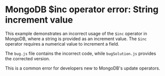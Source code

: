 # MongoDB $inc operator error: String increment value
This example demonstrates an incorrect usage of the `$inc` operator in MongoDB, where a string is provided as an increment value.  The `$inc` operator requires a numerical value to increment a field.

The `bug.js` file contains the incorrect code, while `bugSolution.js` provides the corrected version.

This is a common error for developers new to MongoDB's update operators.